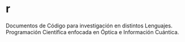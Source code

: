 # r
Documentos de Código para investigación en distintos Lenguajes. Programación Científica enfocada en Óptica e Información Cuántica.
